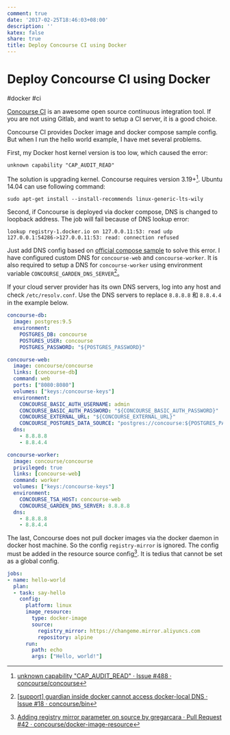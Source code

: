 ```yaml
---
comment: true
date: '2017-02-25T18:46:03+08:00'
description: ''
katex: false
share: true
title: Deploy Concourse CI using Docker
---
```


# Deploy Concourse CI using Docker

#docker #ci

[Concourse CI](https://concourse-ci.org/) is an awesome open source continuous integration tool. If you are not using Gitlab, and want to setup a CI server, it is a good choice.

Concourse CI provides Docker image and docker compose sample config. But when I run the hello world example, I have met several problems.

<!--more-->

First, my Docker host kernel version is too low, which caused the error:

    unknown capability "CAP_AUDIT_READ"

The solution is upgrading kernel. Concourse requires version 3.19+[^1]. Ubuntu 14.04 can use following command:

    sudo apt-get install --install-recommends linux-generic-lts-wily 

Second, if Concourse is deployed via docker compose, DNS is changed to loopback address. The job will fail because of DNS lookup error:

    lookup registry-1.docker.io on 127.0.0.11:53: read udp 127.0.0.1:54286->127.0.0.11:53: read: connection refused

Just add DNS config based on [official compose sample](https://concourse-ci.org/install.html) to solve this error. I have configured custom DNS for `concourse-web` and `concourse-worker`. It is also required to setup a DNS for  `concourse-worker` using environment variable `CONCOURSE_GARDEN_DNS_SERVER`[^2]。

If your cloud server provider has its own DNS servers, log into any host and check `/etc/resolv.conf`. Use the DNS servers to replace `8.8.8.8` 和 `8.8.4.4` in the example below.

``` yaml
concourse-db:
  image: postgres:9.5
  environment:
    POSTGRES_DB: concourse
    POSTGRES_USER: concourse
    POSTGRES_PASSWORD: "${POSTGRES_PASSWORD}"

concourse-web:
  image: concourse/concourse
  links: [concourse-db]
  command: web
  ports: ["8080:8080"]
  volumes: ["keys:/concourse-keys"]
  environment:
    CONCOURSE_BASIC_AUTH_USERNAME: admin
    CONCOURSE_BASIC_AUTH_PASSWORD: "${CONCOURSE_BASIC_AUTH_PASSWORD}"
    CONCOURSE_EXTERNAL_URL: "${CONCOURSE_EXTERNAL_URL}"
    CONCOURSE_POSTGRES_DATA_SOURCE: "postgres://concourse:${POSTGRES_PASSWORD}@concourse-db:5432/concourse?sslmode=disable"
  dns:
    - 8.8.8.8
    - 8.8.4.4

concourse-worker:
  image: concourse/concourse
  privileged: true
  links: [concourse-web]
  command: worker
  volumes: ["keys:/concourse-keys"]
  environment:
    CONCOURSE_TSA_HOST: concourse-web
    CONCOURSE_GARDEN_DNS_SERVER: 8.8.8.8
  dns:
    - 8.8.8.8
    - 8.8.4.4
```

The last, Concourse does not pull docker images via the docker daemon in docker host machine. So the config `registry-mirror` is ignored. The config must be added in the resource source config[^3]. It is tedius that cannot be set as a global config.

``` yaml
jobs:
- name: hello-world
  plan:
  - task: say-hello
    config:
      platform: linux
      image_resource:
        type: docker-image
        source:
          registry_mirror: https://changeme.mirror.aliyuncs.com
          repository: alpine
      run:
        path: echo
        args: ["Hello, world!"]
```

[^1]: [unknown capability "CAP_AUDIT_READ" · Issue #488 · concourse/concourse]( https://github.com/concourse/concourse/issues/488#issuecomment-229209912 )
[^2]: [\[support\] guardian inside docker cannot access docker-local DNS · Issue #18 · concourse/bin]( https://github.com/concourse/bin/issues/18 )
[^3]: [Adding registry mirror parameter on source by gregarcara · Pull Request #42 · concourse/docker-image-resource]( https://github.com/concourse/docker-image-resource/pull/42 )
